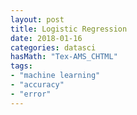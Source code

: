 ```yaml
---
layout: post
title: Logistic Regression
date: 2018-01-16
categories: datasci
hasMath: "Tex-AMS_CHTML"
tags:
- "machine learning"
- "accuracy"
- "error"
---
```

